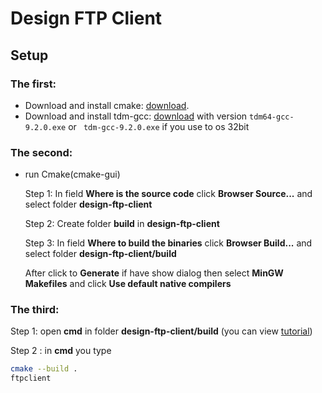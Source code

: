 # Design FTP Client 


## Setup

### The first:
- Download and install cmake: [download](https://cmake.org/download).
- Download and install tdm-gcc: [download](https://jmeubank.github.io/tdm-gcc/download/) with version ```tdm64-gcc-9.2.0.exe```
or ``` tdm-gcc-9.2.0.exe``` if you use to os 32bit

### The second:

- run Cmake(cmake-gui)

    Step 1: In field **Where is the source code** click **Browser Source...** and select folder **design-ftp-client**
    
    Step 2: Create folder **build** in **design-ftp-client**

    Step 3: In field **Where to build the binaries** click **Browser Build...** and select folder **design-ftp-client/build**

    After click to **Generate** if have show dialog then select **MinGW Makefiles** and click **Use default native compilers**

### The third:

Step 1: open **cmd** in folder **design-ftp-client/build** (you can view [tutorial](https://www.youtube.com/watch?v=bgSSJQolR0E))

Step 2 : in **cmd** you type
```bash
cmake --build .
ftpclient
```
